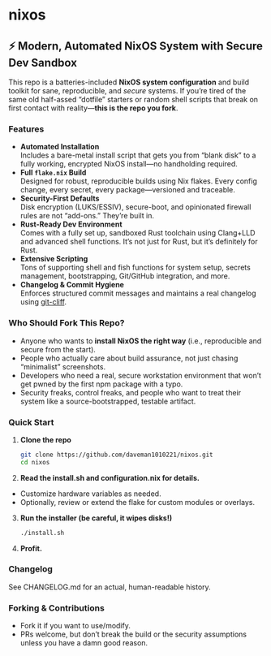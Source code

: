 # nixos

## ⚡️ Modern, Automated NixOS System with Secure Dev Sandbox

This repo is a batteries-included **NixOS system configuration** and build
toolkit for sane, reproducible, and *secure* systems. If you’re tired of the
same old half-assed “dotfile” starters or random shell scripts that break on
first contact with reality—**this is the repo you fork**.

### Features

- **Automated Installation**  
  Includes a bare-metal install script that gets you from “blank disk” to a
  fully working, encrypted NixOS install—no handholding required.
- **Full `flake.nix` Build**  
  Designed for robust, reproducible builds using Nix flakes. Every config
  change, every secret, every package—versioned and traceable.
- **Security-First Defaults**  
  Disk encryption (LUKS/ESSIV), secure-boot, and opinionated firewall rules are
  not “add-ons.” They’re built in.
- **Rust-Ready Dev Environment**  
  Comes with a fully set up, sandboxed Rust toolchain using Clang+LLD and
  advanced shell functions. It’s not just for Rust, but it’s definitely for
  Rust.
- **Extensive Scripting**  
  Tons of supporting shell and fish functions for system setup, secrets
  management, bootstrapping, Git/GitHub integration, and more.
- **Changelog & Commit Hygiene**  
  Enforces structured commit messages and maintains a real changelog using
  [git-cliff](https://github.com/orhun/git-cliff).

### Who Should Fork This Repo?

- Anyone who wants to **install NixOS the right way** (i.e., reproducible and
  secure from the start).
- People who actually care about build assurance, not just chasing “minimalist”
  screenshots.
- Developers who need a real, secure workstation environment that won’t get
  pwned by the first npm package with a typo.
- Security freaks, control freaks, and people who want to treat their system
  like a source-bootstrapped, testable artifact.

### Quick Start

1. **Clone the repo**
   ```sh
   git clone https://github.com/daveman1010221/nixos.git
   cd nixos
   ```

2. **Read the install.sh and configuration.nix for details.**
- Customize hardware variables as needed.
- Optionally, review or extend the flake for custom modules or overlays.

3. **Run the installer (be careful, it wipes disks!)**
   ```sh
   ./install.sh
   ```
4. **Profit.**

### Changelog
See CHANGELOG.md for an actual, human-readable history.

### Forking & Contributions
- Fork it if you want to use/modify.
- PRs welcome, but don’t break the build or the security assumptions unless you have a damn good reason.

